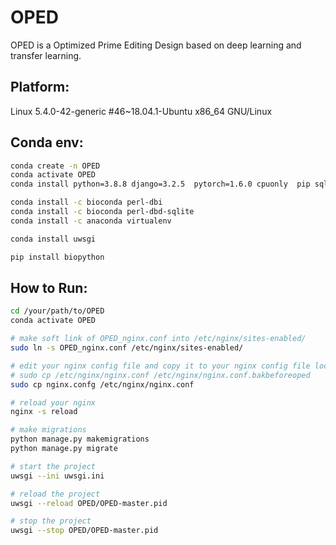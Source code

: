 # OPED

OPED is a Optimized Prime Editing Design based on deep learning and transfer learning.

## Platform:

Linux 5.4.0-42-generic #46\~18.04.1-Ubuntu x86_64 GNU/Linux

## Conda env:

```bash
conda create -n OPED
conda activate OPED
conda install python=3.8.8 django=3.2.5  pytorch=1.6.0 cpuonly  pip sqlite pandas pymysql

conda install -c bioconda perl-dbi
conda install -c bioconda perl-dbd-sqlite
conda install -c anaconda virtualenv

conda install uwsgi

pip install biopython
```

## How to Run:

```bash
cd /your/path/to/OPED
conda activate OPED

# make soft link of OPED_nginx.conf into /etc/nginx/sites-enabled/
sudo ln -s OPED_nginx.conf /etc/nginx/sites-enabled/

# edit your nginx config file and copy it to your nginx config file location
# sudo cp /etc/nginx/nginx.conf /etc/nginx/nginx.conf.bakbeforeoped
sudo cp nginx.confg /etc/nginx/nginx.conf

# reload your nginx
nginx -s reload

# make migrations
python manage.py makemigrations
python manage.py migrate

# start the project
uwsgi --ini uwsgi.ini

# reload the project
uwsgi --reload OPED/OPED-master.pid

# stop the project
uwsgi --stop OPED/OPED-master.pid
```
